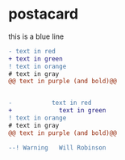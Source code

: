 # postacard

this is a blue line
```diff
- text in red
+ text in green
! text in orange
# text in gray
@@ text in purple (and bold)@@
```

```diff

-           text in red
+             text in green
! text in orange
# text in gray
@@ text in purple (and bold)@@

--! Warning   Will Robinson
```
